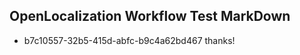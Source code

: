 ## OpenLocalization Workflow Test MarkDown
* b7c10557-32b5-415d-abfc-b9c4a62bd467 thanks!

<!--HONumber=Oct16_HO3-->


